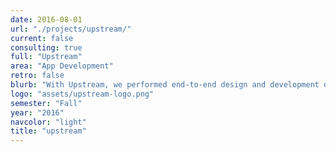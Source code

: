 ```yaml
---
date: 2016-08-01
url: "./projects/upstream/"
current: false
consulting: true
full: "Upstream"
area: "App Development"
retro: false
blurb: "With Upstream, we performed end-to-end design and development of a website to match cancer patients with clinical trials."
logo: "assets/upstream-logo.png"
semester: "Fall"
year: "2016"
navcolor: "light"
title: "upstream"
---
```

